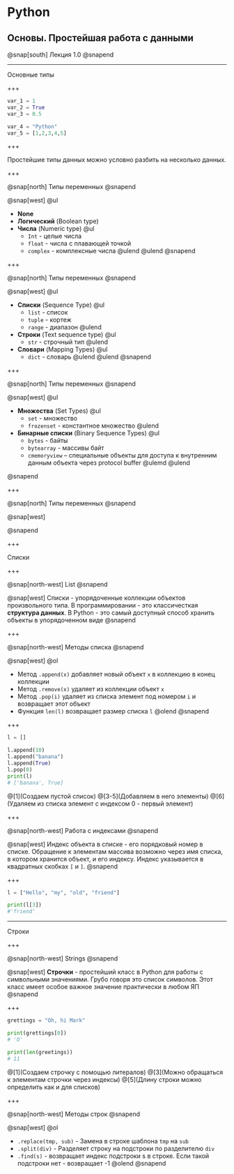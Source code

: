 # Python

## Основы. Простейшая работа с данными

@snap[south]
Лекция 1.0
@snapend

---

Основные типы

+++

```Python
var_1 = 1
var_2 = True
var_3 = 0.5

var_4 = "Python"
var_5 = [1,2,3,4,5]
```

+++

Простейшие типы данных можно условно разбить на несколько данных.

+++

@snap[north]
Типы переменных
@snapend

@snap[west]
@ul[](false)
- __None__
- __Логический__ (Boolean type)
- __Числа__ (Numeric type)
	@ul[](false)
	- `Int` - целые числа
	- `float` - числа с плавающей точкой
	- `complex` - комплексные числа
	@ulend
@ulend
@snapend

+++

@snap[north]
Типы переменных
@snapend

@snap[west]
@ul[](false)
- __Списки__ (Sequence Type)
	@ul[](false)
	- `list` - список
	- `tuple` - кортеж
	- `range` - диапазон
	@ulend
- __Строки__ (Text sequence type)
	@ul[](false)
	- `str` - строчный тип
	@ulend
- __Словари__ (Mapping Types)
	@ul[](false)
	- `dict` - словарь
	@ulend
@ulend
@snapend

+++

@snap[north]
Типы переменных
@snapend

@snap[west]
@ul[](false)
- __Множества__ (Set Types)
	@ul[](false)
	- `set` - множество
	- `frozenset` - константное множество
	@ulend
- __Бинарные списки__ (Binary Sequence Types)
	@ul[](false)
	- `bytes` - байты
	- `bytearray` - массивы байт
	- ```cmemoryview``` – специальные объекты для доступа к внутренним данным объекта через protocol buffer
	@ulemd
@ulend

@snapend

+++

@snap[north]
Типы переменных
@snapend

@snap[west]



@snapend

+++

Списки

+++

@snap[north-west]
List
@snapend

@snap[west]
Списки - упорядоченные коллекции объектов произвольного типа. В программировании - это классичесткая __структура данных__. В Python - это самый доступный способ хранить объекты в упорядоченном виде
@snapend

+++

@snap[north-west]
Методы списка
@snapend

@snap[west]
@ol
- Метод `.append(x)` добавляет новый объект `x` в коллекцию в конец коллекции
- Метод `.remove(x)` удаляет из коллекции объект `x`
- Метод `.pop(i)` удаляет из списка элемент под номером `i` и возвращает этот объект
- Функция `len(l)` возвращает размер списка `l`
@olend
@snapend

+++

```Python
l = [] 

l.append(10)
l.append("banana")
l.append(True)
l.pop(0)
print(l)
# ['banana', True]
```
@[1](Создаем пустой список)
@[3-5](Добавляем в него элементы)
@[6](Удаляем из списка элемент с индексом 0 - первый элемент)

+++

@snap[north-west]
Работа с индексами
@snapend

@snap[west]
Индекс объекта в списке - его порядковый номер в списке. Обращение к элементам массива возможно через имя списка, в котором хранится объект, и его индексу. Индекс указывается в квадратных скобках `[` и `]`.
@snapend

+++

```Python
l = ["Hello", "my", "old", "friend"]

print(l[3])
#'friend'
```

---

Строки

+++

@snap[north-west]
Strings
@snapend

@snap[west]
__Строчки__ - простейший класс в Python для работы с символьными значениями. Грубо говоря это список символов. Этот класс имеет особое важное значение практически в любом ЯП
@snapend

+++

```Python
grettings = "Oh, hi Mark"

print(grettings[0])
# 'O'

print(len(greetings))
# 11
```

@[1](Создаем строчку с помощью литералов)
@[3](Можно обращаться к элементам строчки через индексы)
@[5](Длину строки можно определить как и для списков)

+++

@snap[north-west]
Методы строк
@snapend

@snap[west]
@ol
- `.replace(tmp, sub)` - Замена в строке шаблона `tmp` на `sub`
- `.split(div)` - Разделяет строку на подстроки по разделителю `div`
- `.find(s)` - возвращает индекс подстроки s в строке. Если такой подстроки нет - возвращает -1
@olend
@snapend


